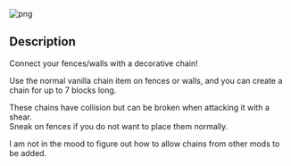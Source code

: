 ![png](https://raw.githubusercontent.com/legoatoom/ConnectibleChains/master/src/main/resources/assets/logo.png)

## Description
Connect your fences/walls with a decorative chain!

Use the normal vanilla chain item on fences or walls, and you can create a chain for up to 7 blocks long.

These chains have collision but can be broken when attacking it with a shear. \
Sneak on fences if you do not want to place them normally.

I am not in the mood to figure out how to allow chains from other mods to be added.